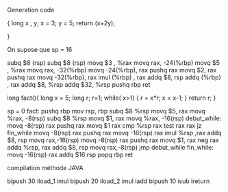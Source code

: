 Generation code

{
    long x , y;
    x = 3;
    y = 5;
    return (x+2y);

}

On supose que sp = 16

subq $8 (rsp)
subq $8 (rsp)
movq $3 , %rax
movq rax, -24(%rbp)
movq $5 , %rax
movq rax, -32(%rbp)
movq -24(%rbp), rax
pushq rax
movq $2, rax
pushq rax
movq -32(%rbp), rax
imul (%rbp) , rax
addq $8, rsp
addq (%rbp) , rax
addq $8, %rsp
addq $32, %rsp
pushq rbp
ret

long fact(){
  long x = 5;
  long r; r=1;
  while( x>1) {
    r = x*r; x = x-1;
  }
  return r;
}

sp = 0
fact:
            pushq rbp
            mov rsp, rbp
            subq $8 %rsp
            movq $5, rax
            movq %rax, -8(rsp) 
            subq $8 %rsp
            movq $1, rax
            movq %rax, -16(rsp) 
debut_while:
            movq -8(rsp) rax
            pushq rax
            movq $1 rax
            cmp %rsp rax
            test rax rax
            jz fin_while
            movq -8(rsp) rax
            pushq rax
            movq -16(rsp) rax
            imul %rsp ,rax
            addq $8, rsp
            movq rax,-16(rsp)
            movq -8(rsp) rax
            pushq rax
            movq $1, rax
            neg rax
            addq %rsp, rax
            addq $8, rsp
            movq rax,-8(rsp)
            jmp debut_while
fin_while:
        movq -16(rsp) rax
        addq $16 rsp
        popq rbp
        ret



compilation méthode JAVA

bipush 30
iload_1
imul
bipush 20
iload_2
imul
iadd
bipush 10
isub
ireturn
